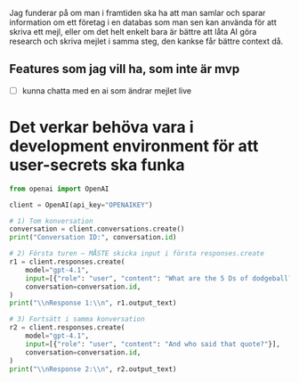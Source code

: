 Jag funderar på om man i framtiden ska ha att man samlar och sparar information om ett företag i en databas som man sen kan använda för att skriva ett mejl, 
eller om det helt enkelt bara är bättre att låta AI göra research och skriva mejlet i samma steg, den kankse får bättre context då.

## Features som jag vill ha, som inte är mvp
- [ ] kunna chatta med en ai som ändrar mejlet live

# Det verkar behöva vara i development environment för att user-secrets ska funka

```python
from openai import OpenAI

client = OpenAI(api_key="OPENAIKEY")

# 1) Tom konversation
conversation = client.conversations.create()
print("Conversation ID:", conversation.id)

# 2) Första turen – MÅSTE skicka input i första responses.create
r1 = client.responses.create(
    model="gpt-4.1",
    input=[{"role": "user", "content": "What are the 5 Ds of dodgeball?"}],
    conversation=conversation.id,
)
print("\\nResponse 1:\\n", r1.output_text)

# 3) Fortsätt i samma konversation
r2 = client.responses.create(
    model="gpt-4.1",
    input=[{"role": "user", "content": "And who said that quote?"}],
    conversation=conversation.id,
)
print("\\nResponse 2:\\n", r2.output_text)

```
